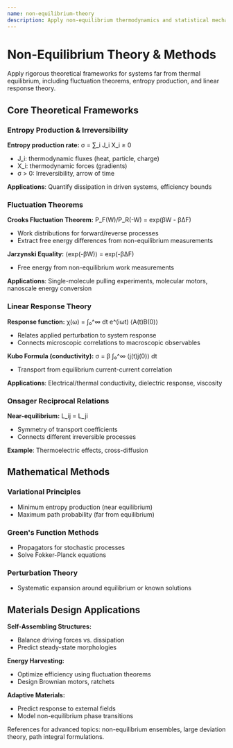 ```yaml
---
name: non-equilibrium-theory
description: Apply non-equilibrium thermodynamics and statistical mechanics frameworks including fluctuation theorems, entropy production, linear response theory, and Onsager relations. Use when modeling irreversible processes, driven systems, or deriving transport laws from microscopic dynamics for materials far from thermal equilibrium.
---
```


# Non-Equilibrium Theory & Methods

Apply rigorous theoretical frameworks for systems far from thermal equilibrium, including fluctuation theorems, entropy production, and linear response theory.

## Core Theoretical Frameworks

### Entropy Production & Irreversibility

**Entropy production rate:**
σ = ∑_i J_i X_i ≥ 0
- J_i: thermodynamic fluxes (heat, particle, charge)
- X_i: thermodynamic forces (gradients)
- σ > 0: Irreversibility, arrow of time

**Applications**: Quantify dissipation in driven systems, efficiency bounds

### Fluctuation Theorems

**Crooks Fluctuation Theorem:**
P_F(W)/P_R(-W) = exp(βW - β∆F)
- Work distributions for forward/reverse processes
- Extract free energy differences from non-equilibrium measurements

**Jarzynski Equality:**
⟨exp(-βW)⟩ = exp(-β∆F)
- Free energy from non-equilibrium work measurements

**Applications**: Single-molecule pulling experiments, molecular motors, nanoscale energy conversion

### Linear Response Theory

**Response function:**
χ(ω) = ∫₀^∞ dt e^(iωt) ⟨A(t)B(0)⟩
- Relates applied perturbation to system response
- Connects microscopic correlations to macroscopic observables

**Kubo Formula (conductivity):**
σ = β ∫₀^∞ ⟨j(t)j(0)⟩ dt
- Transport from equilibrium current-current correlation

**Applications**: Electrical/thermal conductivity, dielectric response, viscosity

### Onsager Reciprocal Relations

**Near-equilibrium:** L_ij = L_ji
- Symmetry of transport coefficients
- Connects different irreversible processes

**Example**: Thermoelectric effects, cross-diffusion

## Mathematical Methods

### Variational Principles
- Minimum entropy production (near equilibrium)
- Maximum path probability (far from equilibrium)

### Green's Function Methods
- Propagators for stochastic processes
- Solve Fokker-Planck equations

### Perturbation Theory
- Systematic expansion around equilibrium or known solutions

## Materials Design Applications

**Self-Assembling Structures:**
- Balance driving forces vs. dissipation
- Predict steady-state morphologies

**Energy Harvesting:**
- Optimize efficiency using fluctuation theorems
- Design Brownian motors, ratchets

**Adaptive Materials:**
- Predict response to external fields
- Model non-equilibrium phase transitions

References for advanced topics: non-equilibrium ensembles, large deviation theory, path integral formulations.
